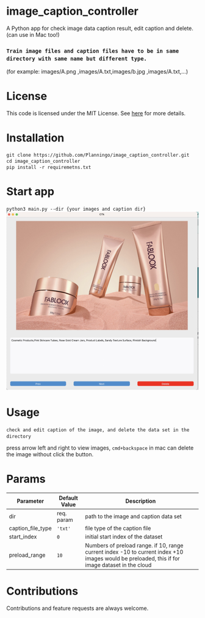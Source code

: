 # image_caption_controller

A Python app for check image data caption result, edit caption and delete. (can use in Mac too!)

### `Train image files and caption files have to be in same directory with same name but different type.`

(for example: images/A.png ,images/A.txt,images/b.jpg ,images/A.txt,...)

# License

This code is licensed under the MIT License. See [here](https://github.com/brilam/remove-bg/blob/master/LICENSE) for more details.

# Installation

```
git clone https://github.com/Planningo/image_caption_controller.git
cd image_caption_controller
pip install -r requiremetns.txt
```

# Start app

`python3 main.py --dir {your images and caption dir}`
![alt text](https://github.com/Planningo/image_caption_controller/blob/main/app_screenshot.jpg)

# Usage

`check and edit caption of the image, and delete the data set in the directory`

press arrow left and right to view images, `cmd+backspace` in mac can delete the image without click the button.

# Params

| Parameter         | Default Value | Description                                                                                                                                     |
| ----------------- | ------------- | ----------------------------------------------------------------------------------------------------------------------------------------------- |
| dir               | req. param    | path to the image and caption data set                                                                                                          |
| caption_file_type | `'txt'`       | file type of the caption file                                                                                                                   |
| start_index       | `0`           | initial start index of the dataset                                                                                                              |
| preload_range     | `10`          | Numbers of preload range. if 10, range current index -10 to current index +10 images would be preloaded, this if for image dataset in the cloud |

# Contributions

Contributions and feature requests are always welcome.
